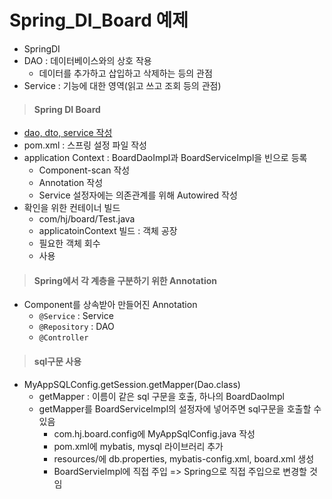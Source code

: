 # Spring_DI_Board 예제

- SpringDI
- DAO : 데이터베이스와의 상호 작용
  - 데이터를 추가하고 삽입하고 삭제하는 등의 관점
- Service : 기능에 대한 영역(읽고 쓰고 조회 등의 관점)



> #### Spring DI Board

- <u>dao, dto, service 작성</u>
- pom.xml : 스프링 설정 파일 작성
- application Context : BoardDaoImpl과 BoardServiceImpl을 빈으로 등록
  - Component-scan 작성
  - Annotation 작성
  - Service 설정자에는 의존관계를 위해 Autowired 작성
- 확인을 위한 컨테이너 빌드
  - com/hj/board/Test.java
  - applicatoinContext 빌드 : 객체 공장
  - 필요한 객체 회수
  - 사용



> #### Spring에서 각 계층을 구분하기 위한 Annotation

- Component를 상속받아 만들어진 Annotation
  - `@Service` : Service
  - `@Repository` : DAO
  - `@Controller`



> #### sql구문 사용

- MyAppSQLConfig.getSession.getMapper(Dao.class)
  - getMapper : 이름이 같은 sql 구문을 호출, 하나의 BoardDaoImpl
  - getMapper를 BoardServiceImpl의 설정자에 넣어주면 sql구문을 호출할 수 있음
    - com.hj.board.config에 MyAppSqlConfig.java 작성
    - pom.xml에 mybatis, mysql 라이브러리 추가
    - resources/에 db.properties, mybatis-config.xml, board.xml 생성
    - BoardServieImpl에 직접 주입 => Spring으로 직접 주입으로 변경할 것임